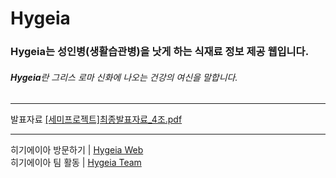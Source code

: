 # Hygeia
### Hygeia는 성인병(생활습관병)을 낫게 하는 식재료 정보 제공 웹입니다.
###### *<b>Hygeia</b>란 그리스 로마 신화에 나오는 건강의 여신을 말합니다.*           
*****
발표자료
[[세미프로젝트]최종발표자료_4조.pdf](https://github.com/kdt-g-masters/Hygeia/files/8597373/_4.pdf)

* * *
히기에이아 방문하기  |  [Hygeia Web](http://27.96.131.149:8080/, "hygeia link")       
히기에이아 팀 활동  |  [Hygeia Team](https://trello.com/b/d0qKpxgt/semi-project-hygeia, "hygeia team link")  
